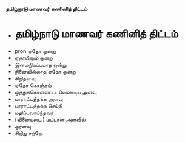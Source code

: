 **தமிழ்நாடு மாணவர் கணினித் திட்டம்**
- # தமிழ்நாடு மாணவர் கணினித் திட்டம்
- pron ஏதோ ஒன்று
- ஏதாயினும் ஒன்று
- இனமறியப்படாத ஒன்று
- நினைவில்லாத ஏதோ ஒன்று
- சிறிதளவு
- ஏதோ கொஞ்சம்
- ஒத்துக்கொள்ளப்படவேண்டிய அளவு
- பாராட்டத்தக்க அளவு
- பாராட்டத்தக்க செய்தி
- மதிப்புவாய்ந்தவர்
- (வினையடை.) மட்டான அளவில்
- ஓரளவு
- சிறிது சற்றே.

